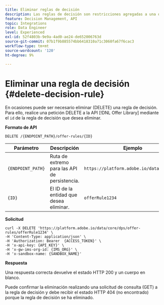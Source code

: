 ```yaml
---
title: Eliminar reglas de decisión
description: Las reglas de decisión son restricciones agregadas a una oferta personalizada y aplicadas a un perfil para determinar la elegibilidad.
feature: Decision Management, API
topic: Integrations
role: Data Engineer
level: Experienced
exl-id: 52f4803b-9e9a-4ad0-ae24-de652006763d
source-git-commit: 07b1f9b885574bb6418310a71c3060fa67f6cac3
workflow-type: tm+mt
source-wordcount: '120'
ht-degree: 9%

---
```


# Eliminar una regla de decisión {#delete-decision-rule}

En ocasiones puede ser necesario eliminar (DELETE) una regla de decisión. Para ello, realice una petición DELETE a la API [!DNL Offer Library] mediante el `id` de la regla de decisión que desea eliminar.

**Formato de API**

```http
DELETE /{ENDPOINT_PATH}/offer-rules/{ID}
```

| Parámetro | Descripción | Ejemplo |
| --------- | ----------- | ------- |
| `{ENDPOINT_PATH}` | Ruta de extremo para las API de persistencia. | `https://platform.adobe.io/data/core/dps` |
| `{ID}` | El ID de la entidad que desea eliminar. | `offerRule1234` |

**Solicitud**

```shell
curl -X DELETE 'https://platform.adobe.io/data/core/dps/offer-rules/offerRule1234' \
-H 'Content-Type: application/json' \
-H 'Authorization: Bearer  {ACCESS_TOKEN}' \
-H 'x-api-key: {API_KEY}' \
-H 'x-gw-ims-org-id: {IMS_ORG}' \
-H 'x-sandbox-name: {SANDBOX_NAME}'
```

**Respuesta**

Una respuesta correcta devuelve el estado HTTP 200 y un cuerpo en blanco.

Puede confirmar la eliminación realizando una solicitud de consulta (GET) a la regla de decisión y debe recibir el estado HTTP 404 (no encontrado) porque la regla de decisión se ha eliminado.
